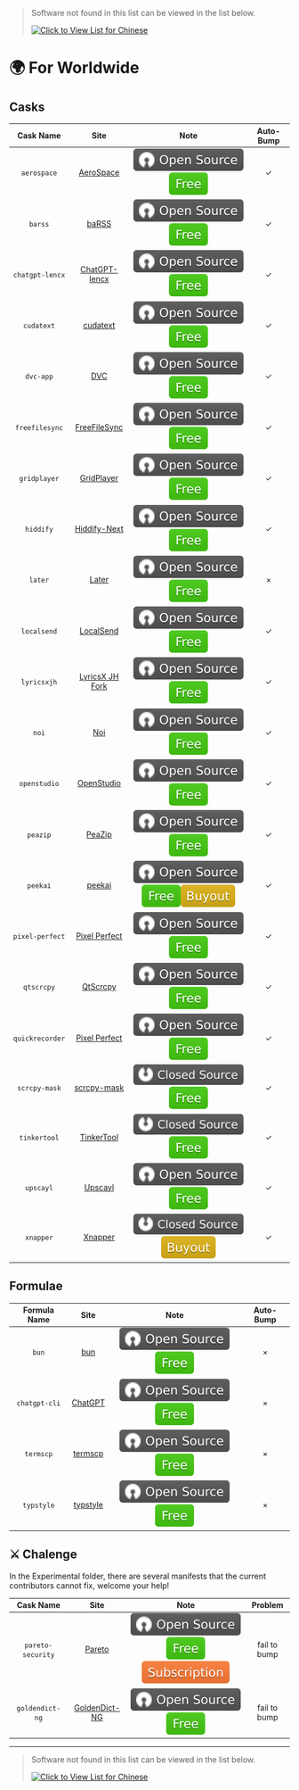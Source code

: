 > Software not found in this list can be viewed in the list below.
>
> [![Click to View List for Chinese](https://img.shields.io/badge/List_for_Chinese-red?logo=homebrew&label=Click%20to%20view)](https://github.com/Brewforge/homebrew-chinese/blob/main/%E5%88%97%E8%A1%A8.md)

# 🌍 For Worldwide

## Casks

|    Cask Name    |                                Site                                |                          Note                          | Auto-Bump |
| :-------------: | :----------------------------------------------------------------: | :----------------------------------------------------: | :-------: |
|   `aerospace`   |       [AeroSpace](https://github.com/nikitabobko/AeroSpace)        |          ![a](assets/a.svg)![1](assets/1.svg)          |     ✓     |
|     `barss`     |             [baRSS](https://relikd.de/projects/barss)              |          ![a](assets/a.svg)![1](assets/1.svg)          |     ✓     |
|    `chatgpt-lencx`    |            [ChatGPT-lencx](https://github.com/lencx/ChatGPT)             |          ![a](assets/a.svg)![1](assets/1.svg)          |     ✓     |
|   `cudatext`    |               [cudatext](https://cudatext.github.io)               |          ![a](assets/a.svg)![1](assets/1.svg)          |     ✓     |
|    `dvc-app`    |                       [DVC](https://dvc.org)                       |          ![a](assets/a.svg)![1](assets/1.svg)          |     ✓     |
| `freefilesync`  |              [FreeFileSync](https://freefilesync.org)              |          ![a](assets/a.svg)![1](assets/1.svg)          |     ✓     |
|  `gridplayer`   |        [GridPlayer](https://github.com/vzhd1701/gridplayer)        |          ![a](assets/a.svg)![1](assets/1.svg)          |     ✓     |
|    `hiddify`    |                [Hiddify-Next](https://hiddify.com/)                |          ![a](assets/a.svg)![1](assets/1.svg)          |     ✓     |
|     `later`     |                   [Later](https://getlater.app)                    |          ![a](assets/a.svg)![1](assets/1.svg)          |     ×     |
|   `localsend`   |                 [LocalSend](https://localsend.org)                 |          ![a](assets/a.svg)![1](assets/1.svg)          |     ✓     |
|   `lyricsxjh`   | [LyricsX JH Fork](https://github.com/JH-Application-Forks/LyricsX) |          ![a](assets/a.svg)![1](assets/1.svg)          |     ✓     |
|      `noi`      |                [Noi](https://github.com/lencx/Noi)                 |          ![a](assets/a.svg)![1](assets/1.svg)          |     ✓     |
|  `openstudio`   |          [OpenStudio](https://github.com/NREL/OpenStudio)          |          ![a](assets/a.svg)![1](assets/1.svg)          |     ✓     |
|    `peazip`     |             [PeaZip](https://github.com/peazip/PeaZip)             |          ![a](assets/a.svg)![1](assets/1.svg)          |     ✓     |
|    `peekai`     |        [peekai](https://prateekkeshari.gumroad.com/l/peek)         | ![a](assets/a.svg)![1](assets/1.svg)![2](assets/2.svg) |     ✓     |
| `pixel-perfect` | [Pixel Perfect](https://github.com/cormiertyshawn895/PixelPerfect) |          ![a](assets/a.svg)![1](assets/1.svg)          |     ✓     |
|   `qtscrcpy`    |         [QtScrcpy](https://github.com/barry-ran/QtScrcpy)          |          ![a](assets/a.svg)![1](assets/1.svg)          |     ✓     |
| `quickrecorder` |    [Pixel Perfect](https://github.com/lihaoyun6/QuickRecorder)     |          ![a](assets/a.svg)![1](assets/1.svg)          |     ✓     |
|  `scrcpy-mask`   |     [scrcpy-mask](https://github.com/AkiChase/scrcpy-mask)      |          ![b](assets/b.svg)![1](assets/1.svg)          |     ✓     |
|  `tinkertool`   |     [TinkerTool](https://www.bresink.com/osx/TinkerTool.html)      |          ![b](assets/b.svg)![1](assets/1.svg)          |     ✓     |
|    `upscayl`    |                   [Upscayl](https://upscayl.org)                   |          ![a](assets/a.svg)![1](assets/1.svg)          |     ✓     |
|    `xnapper`    |                   [Xnapper](https://xnapper.com)                   |          ![b](assets/b.svg)![2](assets/2.svg)          |     ✓     |

## Formulae

| Formula Name  |                         Site                         |                 Note                 | Auto-Bump |
| :-----------: | :--------------------------------------------------: | :----------------------------------: | :-------: |
|     `bun`     |                [bun](https://bun.sh/)                | ![a](assets/a.svg)![1](assets/1.svg) |     ×     |
| `chatgpt-cli` |      [ChatGPT](https://github.com/j178/chatgpt)      | ![a](assets/a.svg)![1](assets/1.svg) |     ×     |
|   `termscp`   |     [termscp](https://github.com/veeso/termscp)      | ![a](assets/a.svg)![1](assets/1.svg) |     ×     |
|  `typstyle`   | [typstyle](https://github.com/Enter-tainer/typstyle) | ![a](assets/a.svg)![1](assets/1.svg) |     ×     |

## ⚔️ Chalenge

In the Experimental folder, there are several manifests that the current contributors cannot fix, welcome your help!

|     Cask Name     |                             Site                             |                          Note                          |   Problem    |
| :---------------: | :----------------------------------------------------------: | :----------------------------------------------------: | :----------: |
| `pareto-security` |             [Pareto](https://paretosecurity.com)             | ![a](assets/a.svg)![1](assets/1.svg)![3](assets/3.svg) | fail to bump |
|  `goldendict-ng`  | [GoldenDict-NG](https://github.com/xiaoyifang/goldendict-ng) |          ![a](assets/a.svg)![1](assets/1.svg)          | fail to bump |

---

> Software not found in this list can be viewed in the list below.
>
> [![Click to View List for Chinese](https://img.shields.io/badge/List_for_Chinese-red?logo=homebrew&label=Click%20to%20view)](https://github.com/Brewforge/homebrew-chinese/blob/main/%E5%88%97%E8%A1%A8.md)
